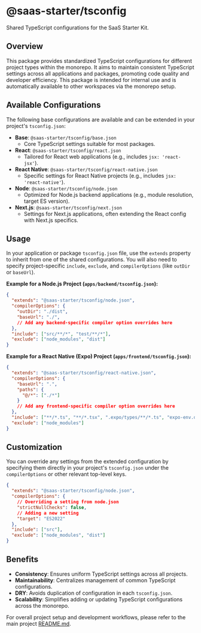 # @saas-starter/tsconfig

Shared TypeScript configurations for the SaaS Starter Kit.

## Overview

This package provides standardized TypeScript configurations for different project types within the monorepo. It aims to maintain consistent TypeScript settings across all applications and packages, promoting code quality and developer efficiency. This package is intended for internal use and is automatically available to other workspaces via the monorepo setup.

## Available Configurations

The following base configurations are available and can be extended in your project's `tsconfig.json`:

-   **Base**: `@saas-starter/tsconfig/base.json`
    -   Core TypeScript settings suitable for most packages.
-   **React**: `@saas-starter/tsconfig/react.json`
    -   Tailored for React web applications (e.g., includes `jsx: 'react-jsx'`).
-   **React Native**: `@saas-starter/tsconfig/react-native.json`
    -   Specific settings for React Native projects (e.g., includes `jsx: 'react-native'`).
-   **Node**: `@saas-starter/tsconfig/node.json`
    -   Optimized for Node.js backend applications (e.g., module resolution, target ES version).
-   **Next.js**: `@saas-starter/tsconfig/next.json`
    -   Settings for Next.js applications, often extending the React config with Next.js specifics.

## Usage

In your application or package `tsconfig.json` file, use the `extends` property to inherit from one of the shared configurations. You will also need to specify project-specific `include`, `exclude`, and `compilerOptions` (like `outDir` or `baseUrl`).

**Example for a Node.js Project (`apps/backend/tsconfig.json`):**

```json
{
  "extends": "@saas-starter/tsconfig/node.json",
  "compilerOptions": {
    "outDir": "./dist",
    "baseUrl": "./",
    // Add any backend-specific compiler option overrides here
  },
  "include": ["src/**/*", "test/**/*"],
  "exclude": ["node_modules", "dist"]
}
```

**Example for a React Native (Expo) Project (`apps/frontend/tsconfig.json`):**

```json
{
  "extends": "@saas-starter/tsconfig/react-native.json",
  "compilerOptions": {
    "baseUrl": ".",
    "paths": {
      "@/*": ["./*"]
    }
    // Add any frontend-specific compiler option overrides here
  },
  "include": ["**/*.ts", "**/*.tsx", ".expo/types/**/*.ts", "expo-env.d.ts"],
  "exclude": ["node_modules"]
}
```

## Customization

You can override any settings from the extended configuration by specifying them directly in your project's `tsconfig.json` under the `compilerOptions` or other relevant top-level keys.

```json
{
  "extends": "@saas-starter/tsconfig/node.json",
  "compilerOptions": {
    // Overriding a setting from node.json
    "strictNullChecks": false,
    // Adding a new setting
    "target": "ES2022" 
  },
  "include": ["src"],
  "exclude": ["node_modules", "dist"]
}
```

## Benefits

-   **Consistency**: Ensures uniform TypeScript settings across all projects.
-   **Maintainability**: Centralizes management of common TypeScript configurations.
-   **DRY**: Avoids duplication of configuration in each `tsconfig.json`.
-   **Scalability**: Simplifies adding or updating TypeScript configurations across the monorepo.

For overall project setup and development workflows, please refer to the main project [README.md](../../README.md).
